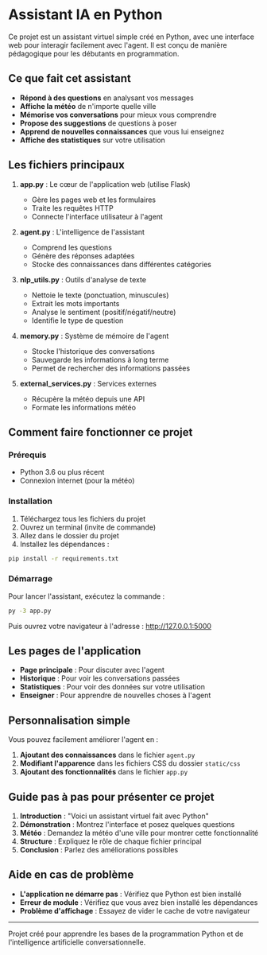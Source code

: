 # Assistant IA en Python

Ce projet est un assistant virtuel simple créé en Python, avec une interface web pour interagir facilement avec l'agent. Il est conçu de manière pédagogique pour les débutants en programmation.

## Ce que fait cet assistant

- **Répond à des questions** en analysant vos messages
- **Affiche la météo** de n'importe quelle ville
- **Mémorise vos conversations** pour mieux vous comprendre
- **Propose des suggestions** de questions à poser
- **Apprend de nouvelles connaissances** que vous lui enseignez
- **Affiche des statistiques** sur votre utilisation

## Les fichiers principaux

1. **app.py** : Le cœur de l'application web (utilise Flask)

   - Gère les pages web et les formulaires
   - Traite les requêtes HTTP
   - Connecte l'interface utilisateur à l'agent

2. **agent.py** : L'intelligence de l'assistant

   - Comprend les questions
   - Génère des réponses adaptées
   - Stocke des connaissances dans différentes catégories

3. **nlp_utils.py** : Outils d'analyse de texte

   - Nettoie le texte (ponctuation, minuscules)
   - Extrait les mots importants
   - Analyse le sentiment (positif/négatif/neutre)
   - Identifie le type de question

4. **memory.py** : Système de mémoire de l'agent

   - Stocke l'historique des conversations
   - Sauvegarde les informations à long terme
   - Permet de rechercher des informations passées

5. **external_services.py** : Services externes
   - Récupère la météo depuis une API
   - Formate les informations météo

## Comment faire fonctionner ce projet

### Prérequis

- Python 3.6 ou plus récent
- Connexion internet (pour la météo)

### Installation

1. Téléchargez tous les fichiers du projet
2. Ouvrez un terminal (invite de commande)
3. Allez dans le dossier du projet
4. Installez les dépendances :

```bash
pip install -r requirements.txt
```

### Démarrage

Pour lancer l'assistant, exécutez la commande :

```bash
py -3 app.py
```

Puis ouvrez votre navigateur à l'adresse : http://127.0.0.1:5000

## Les pages de l'application

- **Page principale** : Pour discuter avec l'agent
- **Historique** : Pour voir les conversations passées
- **Statistiques** : Pour voir des données sur votre utilisation
- **Enseigner** : Pour apprendre de nouvelles choses à l'agent

## Personnalisation simple

Vous pouvez facilement améliorer l'agent en :

1. **Ajoutant des connaissances** dans le fichier `agent.py`
2. **Modifiant l'apparence** dans les fichiers CSS du dossier `static/css`
3. **Ajoutant des fonctionnalités** dans le fichier `app.py`

## Guide pas à pas pour présenter ce projet

1. **Introduction** : "Voici un assistant virtuel fait avec Python"
2. **Démonstration** : Montrez l'interface et posez quelques questions
3. **Météo** : Demandez la météo d'une ville pour montrer cette fonctionnalité
4. **Structure** : Expliquez le rôle de chaque fichier principal
5. **Conclusion** : Parlez des améliorations possibles

## Aide en cas de problème

- **L'application ne démarre pas** : Vérifiez que Python est bien installé
- **Erreur de module** : Vérifiez que vous avez bien installé les dépendances
- **Problème d'affichage** : Essayez de vider le cache de votre navigateur

---

Projet créé pour apprendre les bases de la programmation Python et de l'intelligence artificielle conversationnelle.
